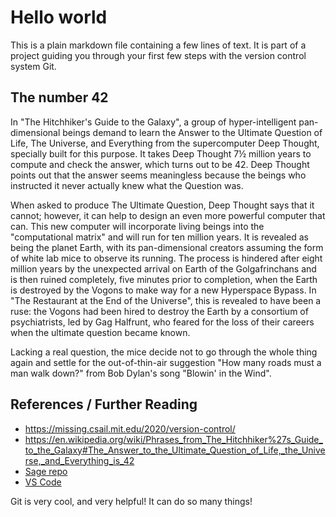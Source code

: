 # Hello world

This is a plain markdown file containing a few lines
of text. It is part of a project guiding you through your
first few steps with the version control system Git.

## The number 42

In "The Hitchhiker's Guide to the Galaxy", a group of
hyper-intelligent pan-dimensional beings demand to learn the Answer to
the Ultimate Question of Life, The Universe, and Everything from the
supercomputer Deep Thought, specially built for this purpose. It takes
Deep Thought 7½ million years to compute and check the answer, which
turns out to be 42. Deep Thought points out that the answer seems
meaningless because the beings who instructed it never actually knew
what the Question was.

When asked to produce The Ultimate Question, Deep Thought says that it
cannot; however, it can help to design an even more powerful computer
that can. This new computer will incorporate living beings into the
"computational matrix" and will run for ten million years. It is
revealed as being the planet Earth, with its pan-dimensional creators
assuming the form of white lab mice to observe its running. The
process is hindered after eight million years by the unexpected
arrival on Earth of the Golgafrinchans and is then ruined completely,
five minutes prior to completion, when the Earth is destroyed by the
Vogons to make way for a new Hyperspace Bypass. In "The Restaurant at
the End of the Universe", this is revealed to have been a ruse: the
Vogons had been hired to destroy the Earth by a consortium of
psychiatrists, led by Gag Halfrunt, who feared for the loss of their
careers when the ultimate question became known.

Lacking a real question, the mice decide not to go through the whole
thing again and settle for the out-of-thin-air suggestion "How many
roads must a man walk down?" from Bob Dylan's song "Blowin' in the
Wind".


## References / Further Reading

- https://missing.csail.mit.edu/2020/version-control/
- https://en.wikipedia.org/wiki/Phrases_from_The_Hitchhiker%27s_Guide_to_the_Galaxy#The_Answer_to_the_Ultimate_Question_of_Life,_the_Universe,_and_Everything_is_42
- [Sage repo](https://github.com/sagemath/sage/)
- [VS Code](https://code.visualstudio.com/)

Git is very cool, and very helpful! It can do so many things!

